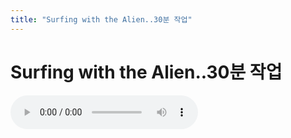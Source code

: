 ```yaml
---
title: "Surfing with the Alien..30분 작업"
---
```

# Surfing with the Alien..30분 작업

<audio src="/assets/images/39156bfb3788ee5474b639ab8ac341ae.mp3" controls preload></audio>




